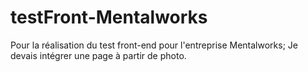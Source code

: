 # testFront-Mentalworks
Pour la réalisation du test front-end pour l'entreprise Mentalworks;
Je devais intégrer une page à partir de photo.
